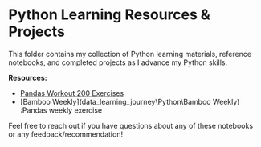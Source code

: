 # Python Learning Resources & Projects

This folder contains my collection of Python learning materials, reference notebooks, and completed projects as I advance my Python skills.

**Resources:**
- [Pandas Workout 200 Exercises](./Pandas_Workout_200_Exercises)
- [Bamboo Weekly](data_learning_journey\Python\Bamboo Weekly) :Pandas weekly exercise
  

Feel free to reach out if you have questions about any of these notebooks or any feedback/recommendation!
